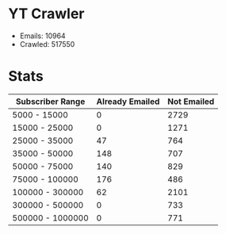 # YT Crawler
- Emails: 10964
- Crawled: 517550

# Stats
| Subscriber Range  | Already Emailed | Not Emailed |
|-------|-------|-------|
| 5000 - 15000 | 0 | 2729 |
| 15000 - 25000 | 0 | 1271 |
| 25000 - 35000 | 47 | 764 |
| 35000 - 50000 | 148 | 707 |
| 50000 - 75000 | 140 | 829 |
| 75000 - 100000 | 176 | 486 |
| 100000 - 300000 | 62 | 2101 |
| 300000 - 500000 | 0 | 733 |
| 500000 - 1000000 | 0 | 771 |
